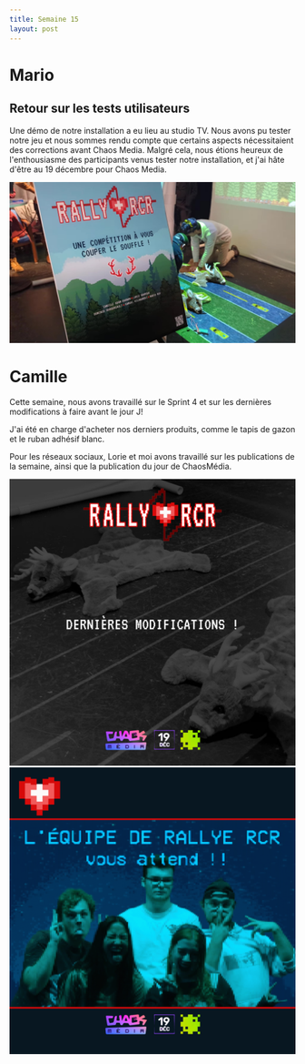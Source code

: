 ```yaml
---
title: Semaine 15
layout: post
---
```


# Mario
## Retour sur les tests utilisateurs

Une démo de notre installation a eu lieu au studio TV. Nous avons pu tester notre jeu et nous sommes rendu compte que certains aspects nécessitaient des corrections avant Chaos Media. Malgré cela, nous étions heureux de l'enthousiasme des participants venus tester notre installation, et j'ai hâte d'être au 19 décembre pour Chaos Media.

![Test_utilisateur](../medias/sem15/ChaosMediaTest.jpg)

# Camille

Cette semaine, nous avons travaillé sur le Sprint 4 et sur les dernières modifications à faire avant le jour J!

J'ai été en charge d'acheter nos derniers produits, comme le tapis de gazon et le ruban adhésif blanc.

Pour les réseaux sociaux, Lorie et moi avons travaillé sur les publications de la semaine, ainsi que la publication du jour de ChaosMédia.


![Publication](../medias/sem15/12dec.png)
![Publication](../medias/sem15/18dec.png)